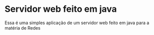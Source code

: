 # Servidor web feito em java
Essa é uma simples aplicação de um servidor web feito em java para a matéria de Redes
